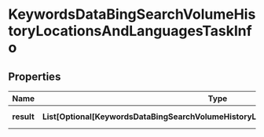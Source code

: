 # KeywordsDataBingSearchVolumeHistoryLocationsAndLanguagesTaskInfo


## Properties

| Name | Type | Description | Notes |
|------------ | ------------- | ------------- | -------------|
**result** | **List[Optional[KeywordsDataBingSearchVolumeHistoryLocationsAndLanguagesResultInfo]]** | array of results |[optional]|
